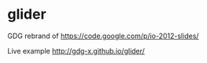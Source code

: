 glider
======

GDG rebrand of https://code.google.com/p/io-2012-slides/

Live example http://gdg-x.github.io/glider/